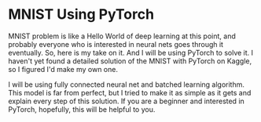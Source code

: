 # MNIST Using PyTorch

MNIST problem is like a Hello World of deep learning at this point, and probably everyone who is interested in neural nets goes through it eventually. So, here is my take on it. And I will be using PyTorch to solve it. I haven't yet found a detailed solution of the MNIST with PyTorch on Kaggle, so I figured I'd make my own one.

I will be using fully connected neural net and batched learning algorithm. This model is far from perfect, but I tried to make it as simple as it gets and explain every step of this solution. If you are a beginner and interested in PyTorch, hopefully, this will be helpful to you.
